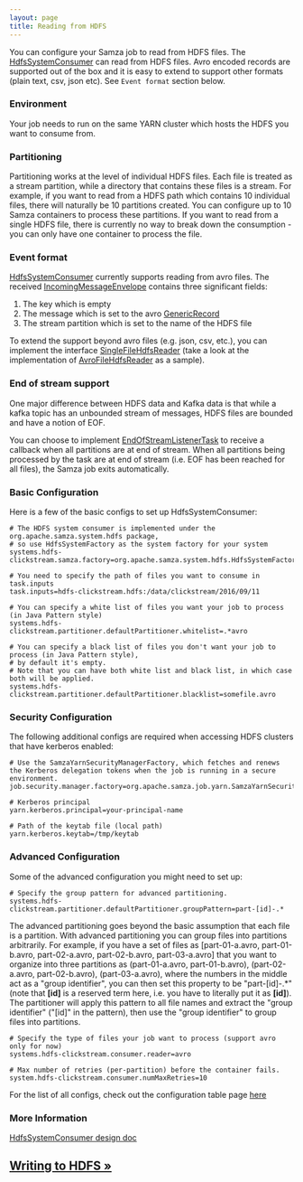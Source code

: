 ```yaml
---
layout: page
title: Reading from HDFS
---
```

<!--
   Licensed to the Apache Software Foundation (ASF) under one or more
   contributor license agreements.  See the NOTICE file distributed with
   this work for additional information regarding copyright ownership.
   The ASF licenses this file to You under the Apache License, Version 2.0
   (the "License"); you may not use this file except in compliance with
   the License.  You may obtain a copy of the License at

       http://www.apache.org/licenses/LICENSE-2.0

   Unless required by applicable law or agreed to in writing, software
   distributed under the License is distributed on an "AS IS" BASIS,
   WITHOUT WARRANTIES OR CONDITIONS OF ANY KIND, either express or implied.
   See the License for the specific language governing permissions and
   limitations under the License.
-->

You can configure your Samza job to read from HDFS files. The [HdfsSystemConsumer](https://github.com/apache/samza/blob/master/samza-hdfs/src/main/java/org/apache/samza/system/hdfs/HdfsSystemConsumer.java) can read from HDFS files. Avro encoded records are supported out of the box and it is easy to extend to support other formats (plain text, csv, json etc). See `Event format` section below.

### Environment

Your job needs to run on the same YARN cluster which hosts the HDFS you want to consume from.

### Partitioning

Partitioning works at the level of individual HDFS files. Each file is treated as a stream partition, while a directory that contains these files is a stream. For example, if you want to read from a HDFS path which contains 10 individual files, there will naturally be 10 partitions created. You can configure up to 10 Samza containers to process these partitions. If you want to read from a single HDFS file, there is currently no way to break down the consumption - you can only have one container to process the file.

### Event format

[HdfsSystemConsumer](https://github.com/apache/samza/blob/master/samza-hdfs/src/main/java/org/apache/samza/system/hdfs/HdfsSystemConsumer.java) currently supports reading from avro files. The received [IncomingMessageEnvelope](../api/javadocs/org/apache/samza/system/IncomingMessageEnvelope.html) contains three significant fields:

1. The key which is empty
2. The message which is set to the avro [GenericRecord](https://avro.apache.org/docs/1.7.6/api/java/org/apache/avro/generic/GenericRecord.html)
3. The stream partition which is set to the name of the HDFS file

To extend the support beyond avro files (e.g. json, csv, etc.), you can implement the interface [SingleFileHdfsReader](https://github.com/apache/samza/blob/master/samza-hdfs/src/main/java/org/apache/samza/system/hdfs/reader/SingleFileHdfsReader.java) (take a look at the implementation of [AvroFileHdfsReader](https://github.com/apache/samza/blob/master/samza-hdfs/src/main/java/org/apache/samza/system/hdfs/reader/AvroFileHdfsReader.java) as a sample).

### End of stream support

One major difference between HDFS data and Kafka data is that while a kafka topic has an unbounded stream of messages, HDFS files are bounded and have a notion of EOF.

You can choose to implement [EndOfStreamListenerTask](../api/javadocs/org/apache/samza/task/EndOfStreamListenerTask.html) to receive a callback when all partitions are at end of stream. When all partitions being processed by the task are at end of stream (i.e. EOF has been reached for all files), the Samza job exits automatically.

### Basic Configuration

Here is a few of the basic configs to set up HdfsSystemConsumer:

```
# The HDFS system consumer is implemented under the org.apache.samza.system.hdfs package,
# so use HdfsSystemFactory as the system factory for your system
systems.hdfs-clickstream.samza.factory=org.apache.samza.system.hdfs.HdfsSystemFactory

# You need to specify the path of files you want to consume in task.inputs
task.inputs=hdfs-clickstream.hdfs:/data/clickstream/2016/09/11

# You can specify a white list of files you want your job to process (in Java Pattern style)
systems.hdfs-clickstream.partitioner.defaultPartitioner.whitelist=.*avro

# You can specify a black list of files you don't want your job to process (in Java Pattern style),
# by default it's empty.
# Note that you can have both white list and black list, in which case both will be applied.
systems.hdfs-clickstream.partitioner.defaultPartitioner.blacklist=somefile.avro

```

### Security Configuration

The following additional configs are required when accessing HDFS clusters that have kerberos enabled:

```
# Use the SamzaYarnSecurityManagerFactory, which fetches and renews the Kerberos delegation tokens when the job is running in a secure environment.
job.security.manager.factory=org.apache.samza.job.yarn.SamzaYarnSecurityManagerFactory

# Kerberos principal
yarn.kerberos.principal=your-principal-name

# Path of the keytab file (local path)
yarn.kerberos.keytab=/tmp/keytab
```

### Advanced Configuration

Some of the advanced configuration you might need to set up:

```
# Specify the group pattern for advanced partitioning.
systems.hdfs-clickstream.partitioner.defaultPartitioner.groupPattern=part-[id]-.*
```

The advanced partitioning goes beyond the basic assumption that each file is a partition. With advanced partitioning you can group files into partitions arbitrarily. For example, if you have a set of files as [part-01-a.avro, part-01-b.avro, part-02-a.avro, part-02-b.avro, part-03-a.avro] that you want to organize into three partitions as (part-01-a.avro, part-01-b.avro), (part-02-a.avro, part-02-b.avro), (part-03-a.avro), where the numbers in the middle act as a "group identifier", you can then set this property to be "part-[id]-.*" (note that **[id]** is a reserved term here, i.e. you have to literally put it as **[id]**). The partitioner will apply this pattern to all file names and extract the "group identifier" ("[id]" in the pattern), then use the "group identifier" to group files into partitions.

```
# Specify the type of files your job want to process (support avro only for now)
systems.hdfs-clickstream.consumer.reader=avro

# Max number of retries (per-partition) before the container fails.
system.hdfs-clickstream.consumer.numMaxRetries=10

```

For the list of all configs, check out the configuration table page [here](../jobs/configuration-table.html)

### More Information
[HdfsSystemConsumer design doc](https://issues.apache.org/jira/secure/attachment/12827670/HDFSSystemConsumer.pdf)

## [Writing to HDFS &raquo;](./producer.html)
